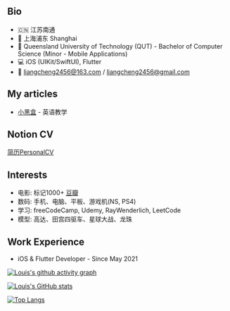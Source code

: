 
## Bio
- 🇨🇳 江苏南通
- 📍 上海浦东 Shanghai
- 🏫 Queensland University of Technology (QUT) - Bachelor of Computer Science (Minor - Mobile Applications)
- 💻 iOS (UIKit/SwiftUI), Flutter
- 📮 liangcheng2456@163.com / liangcheng2456@gmail.com

## My articles
- [小黑盒](https://www.xiaoheihe.cn/community/user/5099349/post_list) - 英语教学

## Notion CV
[简历PersonalCV](https://www.notion.so/Personal-CV-c3edd58fc8ac4582920d7952dd5ad40f)


## Interests
- 电影: 标记1000+ [豆瓣](https://www.douban.com/people/qhy0705/)
- 数码: 手机、电脑、平板、游戏机(NS, PS4)
- 学习: freeCodeCamp, Udemy, RayWenderlich, LeetCode
- 模型: 高达、田宫四驱车、星球大战、龙珠

## Work Experience
- iOS & Flutter Developer - Since May 2021

[![Louis's github activity graph](https://activity-graph.herokuapp.com/graph?username=CHENG-LIANG1&theme=xcode)](https://github.com/ashutosh00710/github-readme-activity-graph)


[![Louis's GitHub stats](https://github-readme-stats.vercel.app/api?username=CHENG-LIANG1&show_icons=true&theme=tokyonight)](https://github.com/anuraghazra/github-readme-stats)


[![Top Langs](https://github-readme-stats.vercel.app/api/top-langs/?username=CHENG-LIANG1&show_icons=true&theme=tokyonight)](https://github.com/anuraghazra/github-readme-stats)
